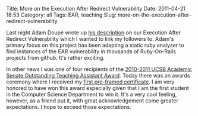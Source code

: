 Title: More on the Execution After Redirect Vulnerability
Date: 2011-04-21 18:53
Category: all
Tags: EAR, teaching
Slug: more-on-the-execution-after-redirect-vulnerability

Last night Adam Doupé wrote up [his description][] on our Execution After
Redirect Vulnerability which I wanted to link my followers to. Adam's primary
focus on this project has been adapting a static ruby analyzer to find
instances of the EAR vulnerability in thousands of Ruby-On-Rails projects from
github. It's rather exciting.

In other news I was one of four recipients of the [2010-2011 UCSB Academic
Senate Outstanding Teaching Assistant Award][]. Today there was an awards
ceremony where I received my [first pre-framed certificate][]. I am very
honored to have won this award especially given that I am the first student in
the Computer Science Department to win it. It's a very cool feeling, however,
as a friend put it, with great acknowledgement come greater expectations. I
hope to exceed those expectations.

  [his description]: http://adamdoupe.com/overview-of-execution-after-redirect-web-appl
  [2010-2011 UCSB Academic Senate Outstanding Teaching Assistant Award]: http://senate.ucsb.edu/awards/2010.11/
  [first pre-framed certificate]: http://twitpic.com/4ns4m7
